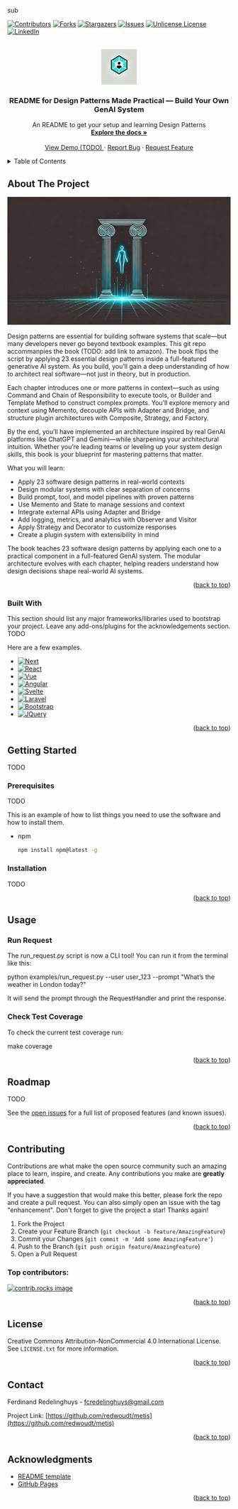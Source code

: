 sub<a id="readme-top"></a>

<!-- PROJECT SHIELDS -->
<!--
*** I'm using markdown "reference style" links for readability.
*** Reference links are enclosed in brackets [ ] instead of parentheses ( ).
*** See the bottom of this document for the declaration of the reference variables
*** for contributors-url, forks-url, etc. This is an optional, concise syntax you may use.
*** https://www.markdownguide.org/basic-syntax/#reference-style-links
-->
[![Contributors][contributors-shield]][contributors-url]
[![Forks][forks-shield]][forks-url]
[![Stargazers][stars-shield]][stars-url]
[![Issues][issues-shield]][issues-url]
[![Unlicense License][license-shield]][license-url]
[![LinkedIn][linkedin-shield]][linkedin-url]



<!-- PROJECT LOGO -->
<br />
<div align="center">
  <a href="https://github.com/redwoudt/metis">
    <img src="images/metis_logo.png" alt="Logo" width="80" height="80">
  </a>

  <h3 align="center">README for Design Patterns Made Practical — Build Your Own GenAI System</h3>

  <p align="center">
    An README to get your setup and learning Design Patterns
    <br />
    <a href="https://github.com/redwoudt/metis"><strong>Explore the docs »</strong></a>
    <br />
    <br />
    <a href="https://github.com/redwoudt/metis">View Demo (TODO) </a>
    &middot;
    <a href="https://github.com/redwoudt/metis/issues/new?labels=bug&template=bug-report---.md">Report Bug</a>
    &middot;
    <a href="https://github.com/redwoudt/metis/issues/new?labels=enhancement&template=feature-request---.md">Request Feature</a>
  </p>
</div>



<!-- TABLE OF CONTENTS -->
<details>
  <summary>Table of Contents</summary>
  <ol>
    <li>
      <a href="#about-the-project">About The Project</a>
      <ul>
        <li><a href="#built-with">Built With</a></li>
      </ul>
    </li>
    <li>
      <a href="#getting-started">Getting Started</a>
      <ul>
        <li><a href="#prerequisites">Prerequisites</a></li>
        <li><a href="#installation">Installation</a></li>
      </ul>
    </li>
    <li><a href="#usage">Usage</a></li>
    <li><a href="#roadmap">Roadmap</a></li>
    <li><a href="#contributing">Contributing</a></li>
    <li><a href="#license">License</a></li>
    <li><a href="#contact">Contact</a></li>
    <li><a href="#acknowledgments">Acknowledgments</a></li>
  </ol>
</details>



<!-- ABOUT THE PROJECT -->
## About The Project

[![Product Name Screen Shot][product-screenshot]](https://example.com)

Design patterns are essential for building software systems that scale—but many developers never go beyond textbook examples. This git repo accommanpies the book (TODO: add link to amazon). The book flips the script by applying 23 essential design patterns inside a full-featured generative AI system. As you build, you’ll gain a deep understanding of how to architect real software—not just in theory, but in production.

Each chapter introduces one or more patterns in context—such as using Command and Chain of Responsibility to execute tools, or Builder and Template Method to construct complex prompts. You’ll explore memory and context using Memento, decouple APIs with 
Adapter and Bridge, and structure plugin architectures with Composite, Strategy, and Factory.

By the end, you’ll have implemented an architecture inspired by real GenAI platforms like ChatGPT and Gemini—while sharpening your architectural intuition. Whether you’re leading teams or leveling up your system design skills, this book is your blueprint for mastering patterns that matter.

What you will learn:
* Apply 23 software design patterns in real-world contexts
* Design modular systems with clear separation of concerns
* Build prompt, tool, and model pipelines with proven patterns
* Use Memento and State to manage sessions and context
* Integrate external APIs using Adapter and Bridge
* Add logging, metrics, and analytics with Observer and Visitor
* Apply Strategy and Decorator to customize responses
* Create a plugin system with extensibility in mind

The book teaches 23 software design patterns by applying each one to a practical component in a full-featured GenAI system. The modular architecture evolves with each chapter, helping readers understand how design decisions shape real-world AI systems.


<p align="right">(<a href="#readme-top">back to top</a>)</p>



### Built With

This section should list any major frameworks/libraries used to bootstrap your project. Leave any add-ons/plugins for the acknowledgements section. TODO

Here are a few examples.

* [![Next][Next.js]][Next-url]
* [![React][React.js]][React-url]
* [![Vue][Vue.js]][Vue-url]
* [![Angular][Angular.io]][Angular-url]
* [![Svelte][Svelte.dev]][Svelte-url]
* [![Laravel][Laravel.com]][Laravel-url]
* [![Bootstrap][Bootstrap.com]][Bootstrap-url]
* [![JQuery][JQuery.com]][JQuery-url]

<p align="right">(<a href="#readme-top">back to top</a>)</p>



<!-- GETTING STARTED -->
## Getting Started

TODO

### Prerequisites

TODO

This is an example of how to list things you need to use the software and how to install them.
* npm
  ```sh
  npm install npm@latest -g
  ```

### Installation

TODO

<p align="right">(<a href="#readme-top">back to top</a>)</p>



<!-- USAGE EXAMPLES -->
## Usage

### Run Request
The run_request.py script is now a CLI tool! You can run it from the terminal like this:

python examples/run_request.py --user user_123 --prompt "What’s the weather in London today?"

It will send the prompt through the RequestHandler and print the response.

### Check Test Coverage 

To check the current test coverage run: 

make coverage


<p align="right">(<a href="#readme-top">back to top</a>)</p>



<!-- ROADMAP -->
## Roadmap

TODO

See the [open issues](https://github.com/redwoudt/design-patterns-genai/issues) for a full list of proposed features (and known issues).

<p align="right">(<a href="#readme-top">back to top</a>)</p>



<!-- CONTRIBUTING -->
## Contributing

Contributions are what make the open source community such an amazing place to learn, inspire, and create. Any contributions you make are **greatly appreciated**.

If you have a suggestion that would make this better, please fork the repo and create a pull request. You can also simply open an issue with the tag "enhancement".
Don't forget to give the project a star! Thanks again!

1. Fork the Project
2. Create your Feature Branch (`git checkout -b feature/AmazingFeature`)
3. Commit your Changes (`git commit -m 'Add some AmazingFeature'`)
4. Push to the Branch (`git push origin feature/AmazingFeature`)
5. Open a Pull Request

### Top contributors:

<a href="https://github.com/redwoudt/metis/graphs/contributors">
  <img src="https://contrib.rocks/image?repo=redwoudt/metis" alt="contrib.rocks image" />
</a>

<p align="right">(<a href="#readme-top">back to top</a>)</p>



<!-- LICENSE -->
## License

Creative Commons Attribution-NonCommercial 4.0 International License. See `LICENSE.txt` for more information.

<p align="right">(<a href="#readme-top">back to top</a>)</p>



<!-- CONTACT -->
## Contact

Ferdinand Redelinghuys - fcredelinghuys@gmail.com

Project Link: [https://github.com/redwoudt/metis](https://github.com/redwoudt/metis)

<p align="right">(<a href="#readme-top">back to top</a>)</p>



<!-- ACKNOWLEDGMENTS -->
## Acknowledgments

* [README template](https://github.com/othneildrew/Best-README-Template)
* [GitHub Pages](https://pages.github.com)

<p align="right">(<a href="#readme-top">back to top</a>)</p>



<!-- MARKDOWN LINKS & IMAGES -->
<!-- https://www.markdownguide.org/basic-syntax/#reference-style-links -->
[contributors-shield]: https://img.shields.io/github/contributors/redwoudt/metis.svg?style=for-the-badge
[contributors-url]: https://github.com/redwoudt/metis/graphs/contributors
[forks-shield]: https://img.shields.io/github/forks/redwoudt/metis.svg?style=for-the-badge
[forks-url]: https://github.com/redwoudt/metis/network/members
[stars-shield]: https://img.shields.io/github/stars/redwoudt/metis.svg?style=for-the-badge
[stars-url]: https://github.com/redwoudt/metis/stargazers
[issues-shield]: https://img.shields.io/github/issues/redwoudt/metis.svg?style=for-the-badge
[issues-url]: https://github.com/redwoudt/metis/issues
[license-shield]: https://img.shields.io/github/license/redwoudt/metis.svg?style=for-the-badge
[license-url]: https://github.com/redwoudt/metis/blob/master/LICENSE.txt
[linkedin-shield]: https://img.shields.io/badge/-LinkedIn-black.svg?style=for-the-badge&logo=linkedin&colorB=555
[linkedin-url]: https://www.linkedin.com/in/ferdinand-redelinghuys-8a642a10/
[product-screenshot]: images/mertis_wider_image.png
[Next.js]: https://img.shields.io/badge/next.js-000000?style=for-the-badge&logo=nextdotjs&logoColor=white
[Next-url]: https://nextjs.org/
[React.js]: https://img.shields.io/badge/React-20232A?style=for-the-badge&logo=react&logoColor=61DAFB
[React-url]: https://reactjs.org/
[Vue.js]: https://img.shields.io/badge/Vue.js-35495E?style=for-the-badge&logo=vuedotjs&logoColor=4FC08D
[Vue-url]: https://vuejs.org/
[Angular.io]: https://img.shields.io/badge/Angular-DD0031?style=for-the-badge&logo=angular&logoColor=white
[Angular-url]: https://angular.io/
[Svelte.dev]: https://img.shields.io/badge/Svelte-4A4A55?style=for-the-badge&logo=svelte&logoColor=FF3E00
[Svelte-url]: https://svelte.dev/
[Laravel.com]: https://img.shields.io/badge/Laravel-FF2D20?style=for-the-badge&logo=laravel&logoColor=white
[Laravel-url]: https://laravel.com
[Bootstrap.com]: https://img.shields.io/badge/Bootstrap-563D7C?style=for-the-badge&logo=bootstrap&logoColor=white
[Bootstrap-url]: https://getbootstrap.com
[JQuery.com]: https://img.shields.io/badge/jQuery-0769AD?style=for-the-badge&logo=jquery&logoColor=white
[JQuery-url]: https://jquery.com 